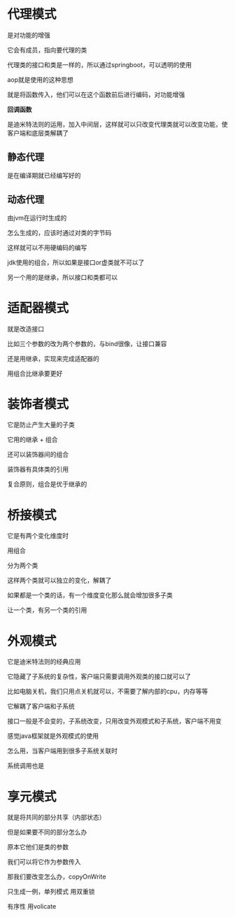 # 代理模式

是对功能的增强

它会有成员，指向要代理的类

代理类的接口和类是一样的，所以通过springboot，可以透明的使用

aop就是使用的这种思想

就是将函数传入，他们可以在这个函数前后进行编码，对功能增强

**回调函数**

是迪米特法则的运用，加入中间层，这样就可以只改变代理类就可以改变功能，使客户端和底层类解耦了



## 静态代理

是在编译期就已经编写好的



## 动态代理

由jvm在运行时生成的

怎么生成的，应该时通过对类的字节码

这样就可以不用硬编码的编写

jdk使用的组合，所以如果是接口or虚类就不可以了

另一个用的是继承，所以接口和类都可以



# 适配器模式

就是改造接口

比如三个参数的改为两个参数的，与bind很像，让接口兼容

还是用继承，实现来完成适配器的

用组合比继承要更好





# 装饰者模式

它是防止产生大量的子类



它用的继承 + 组合

还可以装饰器间的组合

装饰器有具体类的引用

复合原则，组合是优于继承的



# 桥接模式

它是有两个变化维度时

用组合

分为两个类

这样两个类就可以独立的变化，解耦了

如果都是一个类的话，有一个维度变化那么就会增加很多子类

让一个类，有另一个类的引用



# 外观模式

它是迪米特法则的经典应用

它隐藏了子系统的复杂性，客户端只需要调用外观类的接口就可以了

比如电脑关机，我们只用点关机就可以，不需要了解内部的cpu，内存等等

它解耦了客户端和子系统

接口一般是不会变的，子系统改变，只用改变外观模式和子系统，客户端不用变



感觉java框架就是外观模式的使用

怎么用，当客户端用到很多子系统关联时

系统调用也是



# 享元模式

就是将共同的部分共享（内部状态）

但是如果要不同的部分怎么办

原本它他们是类的参数

我们可以将它作为参数传入



那我们要改变怎么办，copyOnWrite

只生成一例，单列模式 用双重锁 

有序性 用volicate

